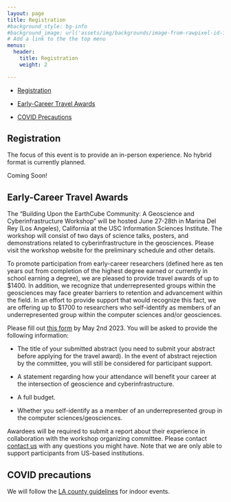 ```yaml
---
layout: page
title: Registration
#background_style: bg-info
#background_image: url('assets/img/backgrounds/image-from-rawpixel-id-1199650-jpeg.jpg')
# Add a link to the the top menu
menus:
  header:
    title: Registration
    weight: 2

---
```


* [Registration](#registrationinfo)

* [Early-Career Travel Awards](#travelawards)

* [COVID Precautions](#covid)

## <a name='registrationinfo'> Registration </a>

The focus of this event is to provide an in-person experience. No hybrid format is currently planned. 

Coming Soon!

## <a name='travelawards'>Early-Career Travel Awards</a>

The “Building Upon the EarthCube Community: A Geoscience and Cyberinfrastructure Workshop” will be hosted June 27-28th in Marina Del Rey (Los Angeles), California at the USC Information Sciences Institute. The workshop will consist of two days of science talks, posters, and demonstrations related to cyberinfrastructure in the geosciences. Please visit the workshop website for the preliminary schedule and other details.   

To promote participation from early-career researchers (defined here as ten years out from completion of the highest degree earned or currently in school earning a degree), we are pleased to provide travel awards of up to $1400. In addition, we recognize that underrepresented groups within the geosciences may face greater barriers to retention and advancement within the field. In an effort to provide support that would recognize this fact, we are offering up to $1700 to researchers who self-identify as members of an underrepresented group within the computer sciences and/or geosciences.  

Please fill out [this form](https://forms.gle/vinQAFAX9FFavAqT7) by May 2nd 2023. You will be asked to provide the following information:  

* The title of your submitted abstract (you need to submit your abstract before applying for the travel award). In the event of abstract rejection by the committee, you will still be considered for participant support.  

* A statement regarding how your attendance will benefit your career at the intersection of geoscience and cyberinfrastructure.  

* A full budget.  

* Whether you self-identify as a member of an underrepresented group in the computer sciences/geosciences.   

Awardees will be required to submit a report about their experience in collaboration with the workshop organizing committee. Please contact [contact us](https://isi-usc-edu.github.io/building-upon-the-earthcube-community/#about) with any questions you might have. Note that we are only able to support participants from US-based institutions.

## <a name='covid'> COVID precautions </a>

We will follow the [LA county guidelines](http://publichealth.lacounty.gov/media/coronavirus/guidances.htm) for indoor events. 